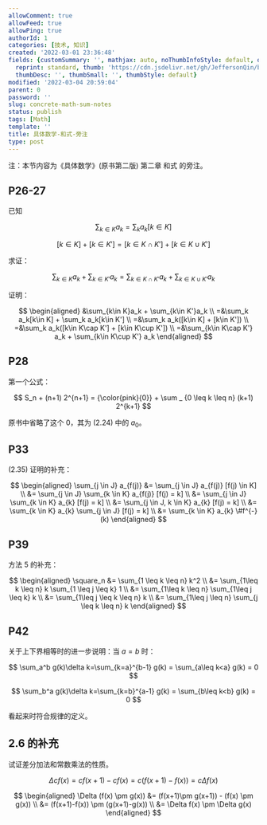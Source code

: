 ```yaml
---
allowComment: true
allowFeed: true
allowPing: true
authorId: 1
categories: [技术, 知识]
created: '2022-03-01 23:36:48'
fields: {customSummary: '', mathjax: auto, noThumbInfoStyle: default, outdatedNotice: 'no',
  reprint: standard, thumb: 'https://cdn.jsdelivr.net/gh/JeffersonQin/blog-asset@latest/usr/picgo/concrete-math.png',
  thumbDesc: '', thumbSmall: '', thumbStyle: default}
modified: '2022-03-04 20:59:04'
parent: 0
password: ''
slug: concrete-math-sum-notes
status: publish
tags: [Math]
template: ''
title: 具体数学-和式-旁注
type: post
---
```

注：本节内容为《具体数学》(原书第二版) 第二章 和式 的旁注。

## P26-27

已知

$$
	\sum_{k\in K} a_k = \sum_{k} a_k[k \in K]
$$

$$
	[k \in K] + [k \in K'] = [k \in K \cap K'] + [k \in K \cup K']
$$

求证：

$$
	\sum_{k\in K}a_k + \sum_{k\in K'}a_k = \sum_{k\in K\cap K'}a_k + \sum_{k\in K\cup K'}a_k
$$

证明：

$$
	\begin{aligned}
		&\sum_{k\in K}a_k + \sum_{k\in K'}a_k \\ 
		=&\sum_k a_k[k\in K] + \sum_k a_k[k\in K'] \\ 
		=&\sum_k a_k([k\in K] + [k\in K']) \\ 
		=&\sum_k a_k([k\in K\cap K'] + [k\in K\cup K']) \\ 
		=&\sum_{k\in K\cap K'} a_k + \sum_{k\in K\cup K'} a_k
	\end{aligned}
$$

## P28

第一个公式：

$$
	S_n + (n+1) 2^{n+1} = {\color{pink}{0}} + \sum _ {0 \leq k \leq n} (k+1) 2^{k+1}
$$

原书中省略了这个 $0$，其为 $(2.24)$ 中的 $a_0$。

## P33

$(2.35)$ 证明的补充：

$$
	\begin{aligned}
		\sum_{j \in J} a_{f(j)} &= \sum_{j \in J} a_{f(j)} [f(j) \in K] \\ 
		&= \sum_{j \in J} \sum_{k \in K} a_{f(j)} [f(j) = k] \\ 
		&= \sum_{j \in J} \sum_{k \in K} a_{k} [f(j) = k] \\ 
		&= \sum_{j \in J, k \in K} a_{k} [f(j) = k] \\ 
		&= \sum_{k \in K} a_{k} \sum_{j \in J} [f(j) = k] \\
		&= \sum_{k \in K} a_{k} \#f^{-}(k)
	\end{aligned}
$$

## P39

方法 5 的补充：

$$
	\begin{aligned}
		\square_n &= \sum_{1 \leq k \leq n} k^2 \\ 
		&= \sum_{1\leq k \leq n} k \sum_{1 \leq j \leq k} 1 \\
		&= \sum_{1\leq k \leq n} \sum_{1\leq j \leq k} k \\ 
		&= \sum_{1\leq j \leq k \leq n} k \\ 
		&= \sum_{1\leq j \leq n} \sum_{j \leq k \leq n} k
	\end{aligned}
$$

## P42

关于上下界相等时的进一步说明：当 $a=b$ 时：

$$
	\sum_a^b g(k)\delta k=\sum_{k=a}^{b-1} g(k) = \sum_{a\leq k<a} g(k) = 0
$$

$$
	\sum_b^a g(k)\delta k=\sum_{k=b}^{a-1} g(k) = \sum_{b\leq k<b} g(k) = 0
$$

看起来时符合规律的定义。

## 2.6 的补充

试证差分加法和常数乘法的性质。

$$
	\Delta cf(x) = cf(x+1) - cf(x) = c(f(x+1)-f(x)) = c\Delta f(x)
$$

$$
	\begin{aligned}
		\Delta (f(x) \pm g(x)) &= (f(x+1)\pm g(x+1)) - (f(x) \pm g(x)) \\ 
		&= (f(x+1)-f(x)) \pm (g(x+1)-g(x)) \\ 
		&= \Delta f(x) \pm \Delta g(x)
	\end{aligned}
$$
